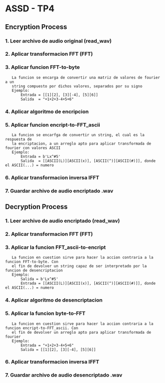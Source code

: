 # ASSD - TP4

## Encryption Process
 ### 1. Leer archivo de audio original (read_wav)

 ### 2. Aplicar transformacion FFT (FFT)

 ### 3. Aplicar funcion FFT-to-byte
       La funcion se encarga de convertir una matriz de valores de fourier a un
       string compuesto por dichos valores, separados por su signo
       Ejemplo:
           Entrada = [[1][2], [3][-4], [5][6]]
           Salida  = "+1+2+3-4+5+6"

 ### 4. Aplicar algoritmo de encripcion

 ### 5. Aplicar funcion encript-to-FFT_ascii
       La funcion se encarfga de convertir un string, el cual es la respuesta de
       la encriptacion, a un arreglo apto para aplicar transformada de fourier con valores ASCII
       Ejemplo:
           Entrada = b'Lx^#5'
           Salida  = [[ASCII(L)][ASCII(x)], [ASCII(^)][ASCII(#)]], donde el ASCII(...) = numero

 ### 6. Aplicar transformacion inversa IFFT

 ### 7. Guardar archivo de audio encriptado .wav


## Decryption Process
 ### 1. Leer archivo de audio encriptado (read_wav)

 ### 2. Aplicar transformacion FFT (FFT)

 ### 3. Aplicar la funcion FFT_ascii-to-encript
       La funcion en cuestion sirve para hacer la accion contraria a la funcion FFT-to-byte. Con
       el fin de devolver un string capaz de ser interpretado por la funcion de desencriptacion
       Ejemplo:
           Salida = b'Lx^#5'
           Entrada = [[ASCII(L)][ASCII(x)], [ASCII(^)][ASCII(#)]], donde el ASCII(...) = numero

 ### 4. Aplicar algoritmo de desencriptacion

 ### 5. Aplicar la funcion byte-to-FFT
       La funcion en cuestion sirve para hacer la accion contraria a la funcion encript-to-FFT_ascii. Con
       el fin de devolver un arreglo apto para aplicar transformada de fourier
       Ejemplo:
           Entrada = "+1+2+3-4+5+6"
           Salida = [[1][2], [3][-4], [5][6]]

 ### 6. Aplicar transformacion inversa IFFT

 ### 7. Guardar archivo de audio desencriptado .wav


